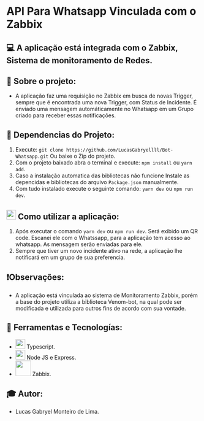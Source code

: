 # API Para Whatsapp Vinculada com o Zabbix

## 💻 A aplicação está integrada com o Zabbix, Sistema de monitoramento de Redes.

## 💭 Sobre o projeto:
 - A aplicação faz uma requisição no Zabbix em busca de novas Trigger, sempre que é encontrada uma nova Trigger, com Status de Incidente. É enviado uma mensagem automáticamente no Whatsapp em um Grupo criado para receber essas notificações.

## 🎯 Dependencias do Projeto:
 1. Execute: `git clone https://github.com/LucasGabryellll/Bot-Whatsapp.git` Ou baixe o Zip do projeto.
 2. Com o projeto baixado abra o terminal e execute: `npm install` ou `yarn add`.
 3. Caso a instalação automatica das bibliotecas não funcione Instale as depencidas e bibliotecas do arquivo `Package.json` manualmente.
 4. Com tudo instalado execute o seguinte comando: `yarn dev` ou `npm run dev`.

## <img src="https://cdn-icons-png.flaticon.com/512/4192/4192761.png" width="25px">  Como utilizar a aplicação: 
  1. Após executar o comando `yarn dev` ou `npm run dev`. Será exibido um QR code. Escanei ele com o Whatssapp, para a aplicação tem acesso ao whatsapp. As mensagem serão enviadas para ele.
  2. Sempre que tiver um novo incidente ativo na rede, a aplicação lhe notificará em um grupo de sua preferencia.

## ❗Observações:
 - A aplicação está vinculada ao sistema de Monitoramento Zabbix, porém a base do projeto utiliza a biblioteca Venom-bot, na qual pode ser modificada e utilizada para outros fins de acordo com sua vontade.

## 🚀 Ferramentas e Tecnologías:
 - <img src="https://img.icons8.com/color/344/typescript.png" width="25px"> Typescript.
 - <img src="https://nodejs.org/static/images/logo.svg" width="25px"> Node JS e Express.
 - <img src="https://www.made4it.com.br/wp-content/uploads/2020/10/zabbix_logo_500x131.png" width="40px"> Zabbix.

## 🎓 Autor:
 - Lucas Gabryel Monteiro de Lima.
